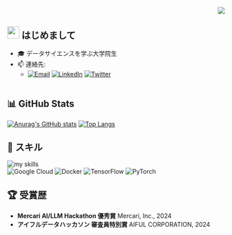 <div align="right">
  <img src="https://komarev.com/ghpvc/?username=[miyataSUPER]" />
</div>

## <img src="https://media.giphy.com/media/hvRJCLFzcasrR4ia7z/giphy.gif" width="28"> はじめまして

- 🎓 データサイエンスを学ぶ大学院生
- 📫 連絡先:
  - <a href="mailto:miyata.aistart@gmail.com"><img alt="Email" src="https://img.shields.io/badge/Gmail-EA4335?style=for-the-badge&logo=gmail&logoColor=white"></a>
  <a href="[ご自身のLinkedIn URL]"><img alt="LinkedIn" src="https://img.shields.io/badge/LinkedIn-0A66C2?style=for-the-badge&logo=linkedin&logoColor=white"></a>
  <a href="https://twitter.com/[ご自身のTwitterハンドル]"><img alt="Twitter" src="https://img.shields.io/badge/Twitter-1DA1F2?style=for-the-badge&logo=twitter&logoColor=white"></a>
  <br>

## 📊 GitHub Stats
[![Anurag's GitHub stats](https://github-readme-stats.vercel.app/api?username=[ご自身のGitHubユーザー名]&show_icons=true&theme=dark)](https://github.com/anuraghazra/github-readme-stats)
[![Top Langs](https://github-readme-stats.vercel.app/api/top-langs/?username=[ご自身のGitHubユーザー名]&layout=compact&theme=dark)](https://github.com/anuraghazra/github-readme-stats)
<br>

## 🌱 スキル
<img alt="my skills" src="https://skillicons.dev/icons?theme=dark&perline=8&i=python,tensorflow,pytorch,docker,git,vscode,mysql,gcp,linux,bash,html,css,js" />
<br>
<img alt="Google Cloud" src="https://img.shields.io/badge/Google_Cloud-4285F4?style=for-the-badge&logo=google-cloud&logoColor=white"/>
<img alt="Docker" src="https://img.shields.io/badge/Docker-2496ED?style=for-the-badge&logo=docker&logoColor=white"/>
<img alt="TensorFlow" src="https://img.shields.io/badge/TensorFlow-FF6F00?style=for-the-badge&logo=tensorflow&logoColor=white"/>
<img alt="PyTorch" src="https://img.shields.io/badge/PyTorch-EE4C2C?style=for-the-badge&logo=pytorch&logoColor=white"/>
<br>

## 🏆 受賞歴
- **Mercari AI/LLM Hackathon 優秀賞**
  Mercari, Inc., 2024
- **アイフルデータハッカソン 審査員特別賞**
  AIFUL CORPORATION, 2024
